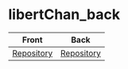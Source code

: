 # libertChan_back

Front | Back
---| ---
[Repository](https://github.com/kim7834/libertChan_Front) | [Repository](https://github.com/borisBelloc/libertChan_back)
